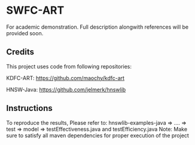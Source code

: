 # SWFC-ART
For academic demonstration. Full description alongwith references will be provided soon.

## Credits
This project uses code from following repositories:

KDFC-ART: https://github.com/maochy/kdfc-art

HNSW-Java: https://github.com/jelmerk/hnswlib


## Instructions
To reproduce the results, Please refer to:
hnswlib-examples-java => .... => test => model => testEffectiveness.java and testEfficiency.java
Note: Make sure to satisfy all maven dependencies for proper execution of the project

